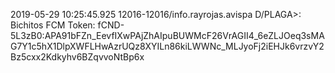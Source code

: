 
2019-05-29 10:25:45.925 12016-12016/info.rayrojas.avispa D/PLAGA>: Bichitos FCM Token: fCND-5L3zB0:APA91bFZn_EevfIXwPAjZhAIpuBUWMcF26VrAGII4_6eZLJOeq3sMAG7Y1c5hX1DlpXWFLHwAzrUQz8XYILn86kiLWWNc_MLJyoFj2iEHJk6vrzvY2Bz5cxx2Kdkyhv6BZqvvoNtBp6x

